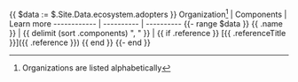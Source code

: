 {{ $data := $.Site.Data.ecosystem.adopters }}
Organization[^1] | Components |  Learn more
------------ | ---------- |  ----------
{{- range $data }}
{{ .name }} | {{ delimit (sort .components) ", " }} | {{ if .reference }} [{{ .referenceTitle }}]({{ .reference }}) {{ end }}
{{- end }}

[^1]: Organizations are listed alphabetically
